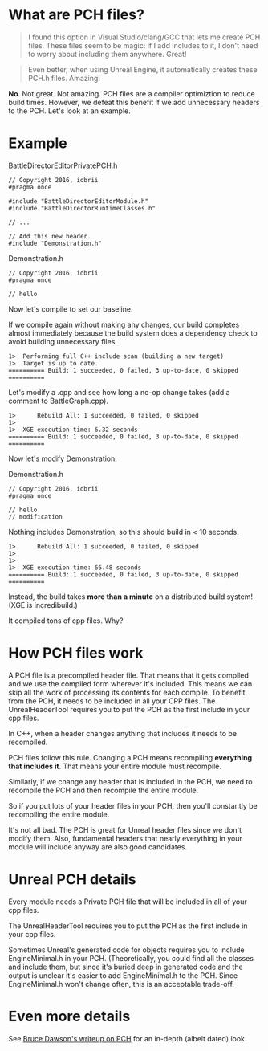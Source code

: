 # What are PCH files?
> I found this option in Visual Studio/clang/GCC that lets me create PCH files. These files seem to be magic: if I add includes to it, I don't need to worry about including them anywhere. Great!

> Even better, when using Unreal Engine, it automatically creates these PCH.h files. Amazing!

**No**. Not great. Not amazing. PCH files are a compiler optimiztion to reduce build times. However, we defeat this benefit if we add unnecessary headers to the PCH. Let's look at an example.

# Example

BattleDirectorEditorPrivatePCH.h

	// Copyright 2016, idbrii
	#pragma once

	#include "BattleDirectorEditorModule.h"
	#include "BattleDirectorRuntimeClasses.h"

	// ...

	// Add this new header.
	#include "Demonstration.h"


Demonstration.h

	// Copyright 2016, idbrii
	#pragma once

	// hello

Now let's compile to set our baseline.

If we compile again without making any changes, our build completes almost immediately because the build system does a dependency check to avoid building unnecessary files.

	1>  Performing full C++ include scan (building a new target)
	1>  Target is up to date.
	========== Build: 1 succeeded, 0 failed, 3 up-to-date, 0 skipped ==========

Let's modify a .cpp and see how long a no-op change takes (add a comment to BattleGraph.cpp).

	1>      Rebuild All: 1 succeeded, 0 failed, 0 skipped
	1>
	1>  XGE execution time: 6.32 seconds
	========== Build: 1 succeeded, 0 failed, 3 up-to-date, 0 skipped ==========

Now let's modify Demonstration.

Demonstration.h

	// Copyright 2016, idbrii
	#pragma once

	// hello
	// modification

Nothing includes Demonstration, so this should build in < 10 seconds.

	1>      Rebuild All: 1 succeeded, 0 failed, 0 skipped
	1>
	1>
	1>  XGE execution time: 66.48 seconds
	========== Build: 1 succeeded, 0 failed, 3 up-to-date, 0 skipped ==========

Instead, the build takes **more than a minute** on a distributed build system! (XGE is incredibuild.)

It compiled tons of cpp files. Why?

# How PCH files work
A PCH file is a precompiled header file. That means that it gets compiled and we use the compiled form wherever it's included. This means we can skip all the work of processing its contents for each compile. To benefit from the PCH, it needs to be included in all your CPP files. The UnrealHeaderTool requires you to put the PCH as the first include in your cpp files.

In C++, when a header changes anything that includes it needs to be recompiled.

PCH files follow this rule. Changing a PCH means recompiling **everything that includes it**. That means your entire module must recompile.

Similarly, if we change any header that is included in the PCH, we need to recompile the PCH and then recompile the entire module.

So if you put lots of your header files in your PCH, then you'll constantly be recompiling the entire module.

It's not all bad. The PCH is great for Unreal header files since we don't modify them. Also, fundamental headers that nearly everything in your module will include anyway are also good candidates.

# Unreal PCH details
Every module needs a Private PCH file that will be included in all of your cpp files.

The UnrealHeaderTool requires you to put the PCH as the first include in your cpp files.

Sometimes Unreal's generated code for objects requires you to include EngineMinimal.h in your PCH. (Theoretically, you could find all the classes and include them, but since it's buried deep in generated code and the output is unclear it's easier to add EngineMinimal.h to the PCH. Since EngineMinimal.h won't change often, this is an acceptable trade-off.

# Even more details
See [Bruce Dawson's writeup on PCH](http://www.cygnus-software.com/papers/precompiledheaders.html) for an in-depth (albeit dated) look.

